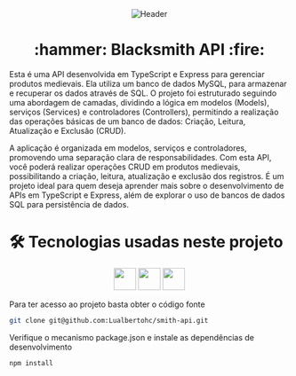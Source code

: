 <div align="center">
<img align="center" alt="Header" src="https://64.media.tumblr.com/352f803ec6647a53df4d779cb8e90324/tumblr_mydohbeMPo1s42orjo4_500.gif" />
</div>

<h1 align="center"> :hammer: Blacksmith API :fire: </h1>

Esta é uma API desenvolvida em TypeScript e Express para gerenciar produtos medievais. Ela utiliza um banco de dados MySQL, para armazenar e recuperar os dados através de SQL. O projeto foi estruturado seguindo uma abordagem de camadas, dividindo a lógica em modelos (Models), serviços (Services) e controladores (Controllers), permitindo a realização das operações básicas de um banco de dados: Criação, Leitura, Atualização e Exclusão (CRUD).

A aplicação é organizada em modelos, serviços e controladores, promovendo uma separação clara de responsabilidades.
Com esta API, você poderá realizar operações CRUD em produtos medievais, possibilitando a criação, leitura, atualização e exclusão dos registros. É um projeto ideal para quem deseja aprender mais sobre o desenvolvimento de APIs em TypeScript e Express, além de explorar o uso de bancos de dados SQL para persistência de dados.

<h1>🛠 Tecnologias usadas neste projeto</h1>

<p align="center">
<img src="https://img.shields.io/badge/typescript-%23007ACC.svg?style=for-the-badge&logo=typescript&logoColor=white" height=40/>
<img src="https://img.shields.io/badge/mysql-%2300f.svg?style=for-the-badge&logo=mysql&logoColor=white" height=40/>
<img src="https://img.shields.io/badge/docker-%230db7ed.svg?style=for-the-badge&logo=docker&logoColor=white" height=40/>
</p>

<p>
Para ter acesso ao projeto basta obter o código fonte
</p>

```sh
git clone git@github.com:Lualbertohc/smith-api.git
```

<p>
Verifique o mecanismo package.json e instale as dependências de desenvolvimento
</p>

```sh
npm install
```


